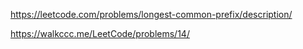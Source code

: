 https://leetcode.com/problems/longest-common-prefix/description/

https://walkccc.me/LeetCode/problems/14/

